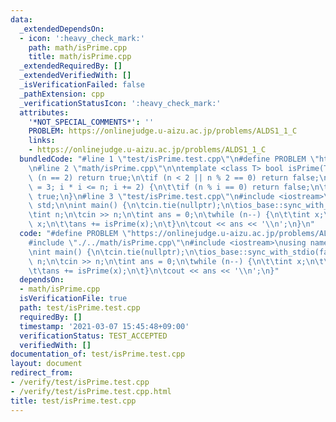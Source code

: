 ```yaml
---
data:
  _extendedDependsOn:
  - icon: ':heavy_check_mark:'
    path: math/isPrime.cpp
    title: math/isPrime.cpp
  _extendedRequiredBy: []
  _extendedVerifiedWith: []
  _isVerificationFailed: false
  _pathExtension: cpp
  _verificationStatusIcon: ':heavy_check_mark:'
  attributes:
    '*NOT_SPECIAL_COMMENTS*': ''
    PROBLEM: https://onlinejudge.u-aizu.ac.jp/problems/ALDS1_1_C
    links:
    - https://onlinejudge.u-aizu.ac.jp/problems/ALDS1_1_C
  bundledCode: "#line 1 \"test/isPrime.test.cpp\"\n#define PROBLEM \"https://onlinejudge.u-aizu.ac.jp/problems/ALDS1_1_C\"\
    \n#line 2 \"math/isPrime.cpp\"\n\ntemplate <class T> bool isPrime(T n) {\n\tif\
    \ (n == 2) return true;\n\tif (n < 2 || n % 2 == 0) return false;\n\tfor (T i\
    \ = 3; i * i <= n; i += 2) {\n\t\tif (n % i == 0) return false;\n\t}\n\treturn\
    \ true;\n}\n#line 3 \"test/isPrime.test.cpp\"\n#include <iostream>\nusing namespace\
    \ std;\n\nint main() {\n\tcin.tie(nullptr);\n\tios_base::sync_with_stdio(false);\n\
    \tint n;\n\tcin >> n;\n\tint ans = 0;\n\twhile (n--) {\n\t\tint x;\n\t\tcin >>\
    \ x;\n\t\tans += isPrime(x);\n\t}\n\tcout << ans << '\\n';\n}\n"
  code: "#define PROBLEM \"https://onlinejudge.u-aizu.ac.jp/problems/ALDS1_1_C\"\n\
    #include \"./../math/isPrime.cpp\"\n#include <iostream>\nusing namespace std;\n\
    \nint main() {\n\tcin.tie(nullptr);\n\tios_base::sync_with_stdio(false);\n\tint\
    \ n;\n\tcin >> n;\n\tint ans = 0;\n\twhile (n--) {\n\t\tint x;\n\t\tcin >> x;\n\
    \t\tans += isPrime(x);\n\t}\n\tcout << ans << '\\n';\n}"
  dependsOn:
  - math/isPrime.cpp
  isVerificationFile: true
  path: test/isPrime.test.cpp
  requiredBy: []
  timestamp: '2021-03-07 15:45:48+09:00'
  verificationStatus: TEST_ACCEPTED
  verifiedWith: []
documentation_of: test/isPrime.test.cpp
layout: document
redirect_from:
- /verify/test/isPrime.test.cpp
- /verify/test/isPrime.test.cpp.html
title: test/isPrime.test.cpp
---
```

